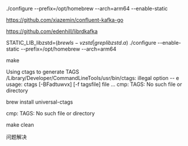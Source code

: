 ./configure --prefix=/opt/homebrew --arch=arm64 --enable-static

https://github.com/xiazemin/confluent-kafka-go

https://github.com/edenhill/librdkafka


STATIC_LIB_libzstd=$(brew ls -v zstd | grep libzstd.a$) ./configure --enable-static --prefix=/opt/homebrew --arch=arm64

make

Using ctags to generate TAGS
/Library/Developer/CommandLineTools/usr/bin/ctags: illegal option -- e
usage: ctags [-BFadtuwvx] [-f tagsfile] file ...
cmp: TAGS: No such file or directory


brew install universal-ctags



cmp: TAGS: No such file or directory

make clean

问题解决
